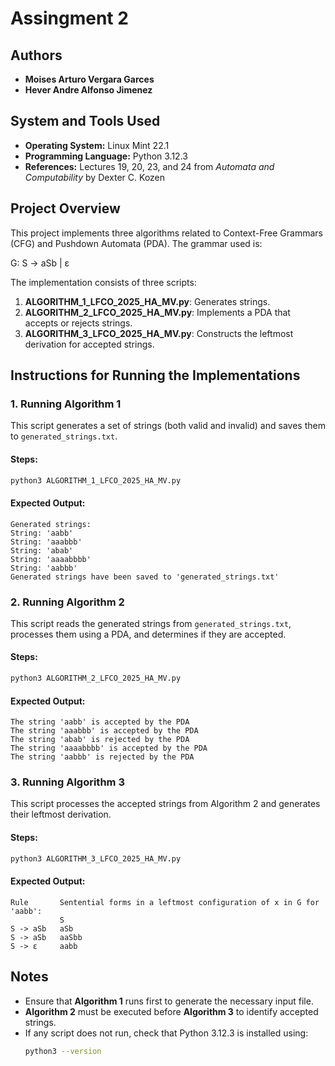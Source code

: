 # Assingment 2

## Authors
- **Moises Arturo Vergara Garces**
- **Hever Andre Alfonso Jimenez**

## System and Tools Used
- **Operating System:** Linux Mint 22.1
- **Programming Language:** Python 3.12.3
- **References:** Lectures 19, 20, 23, and 24 from *Automata and Computability* by Dexter C. Kozen

## Project Overview
This project implements three algorithms related to Context-Free Grammars (CFG) and Pushdown Automata (PDA). The grammar used is:

G: S -> aSb | ε

The implementation consists of three scripts:

1. **ALGORITHM_1_LFCO_2025_HA_MV.py**: Generates strings.
2. **ALGORITHM_2_LFCO_2025_HA_MV.py**: Implements a PDA that accepts or rejects strings.
3. **ALGORITHM_3_LFCO_2025_HA_MV.py**: Constructs the leftmost derivation for accepted strings.

## Instructions for Running the Implementations

### 1. Running **Algorithm 1**
This script generates a set of strings (both valid and invalid) and saves them to `generated_strings.txt`.

#### Steps:
```bash
python3 ALGORITHM_1_LFCO_2025_HA_MV.py
```

#### Expected Output:
```
Generated strings:
String: 'aabb'
String: 'aaabbb'
String: 'abab'
String: 'aaaabbbb'
String: 'aabbb'
Generated strings have been saved to 'generated_strings.txt'
```

### 2. Running **Algorithm 2**
This script reads the generated strings from `generated_strings.txt`, processes them using a PDA, and determines if they are accepted.

#### Steps:
```bash
python3 ALGORITHM_2_LFCO_2025_HA_MV.py
```

#### Expected Output:
```
The string 'aabb' is accepted by the PDA
The string 'aaabbb' is accepted by the PDA
The string 'abab' is rejected by the PDA
The string 'aaaabbbb' is accepted by the PDA
The string 'aabbb' is rejected by the PDA
```

### 3. Running **Algorithm 3**
This script processes the accepted strings from Algorithm 2 and generates their leftmost derivation.

#### Steps:
```bash
python3 ALGORITHM_3_LFCO_2025_HA_MV.py
```

#### Expected Output:
```
Rule       Sentential forms in a leftmost configuration of x in G for 'aabb':
           S
S -> aSb   aSb
S -> aSb   aaSbb
S -> ε     aabb
```

## Notes
- Ensure that **Algorithm 1** runs first to generate the necessary input file.
- **Algorithm 2** must be executed before **Algorithm 3** to identify accepted strings.
- If any script does not run, check that Python 3.12.3 is installed using:
  ```bash
  python3 --version
  ```

